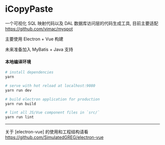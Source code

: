 # iCopyPaste

一个可视化 SQL 映射代码以及 DAL 数据库访问层的代码生成工具, 目前主要适配 https://github.com/vimac/myspot

主要使用 Electron + Vue 构建

未来准备加入 MyBatis + Java 支持

#### 本地编译环境

``` bash
# install dependencies
yarn

# serve with hot reload at localhost:9080
yarn run dev

# build electron application for production
yarn run build

# lint all JS/Vue component files in `src/`
yarn run lint

```

---

关于 [electron-vue] 的使用和工程结构请看 https://github.com/SimulatedGREG/electron-vue

